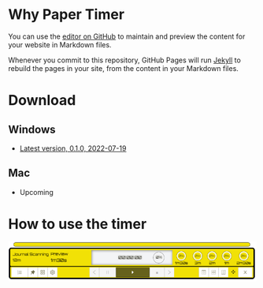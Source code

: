 # Why Paper Timer

You can use the [editor on GitHub](https://github.com/boan-anbo/paper-timer-public/edit/gh-pages/index.md) to maintain and preview the content for your website in Markdown files.

Whenever you commit to this repository, GitHub Pages will run [Jekyll](https://jekyllrb.com/) to rebuild the pages in your site, from the content in your Markdown files.

# Download

## Windows

- [Latest version, 0.1.0, 2022-07-19](https://github.com/boan-anbo/paper-timer-public/releases/download/0.1.0/Paper-timer_0.1.0_x64_en-US.msi)

## Mac

- Upcoming
  
# How to use the timer

![Timer view](assets/timer-interface-transparent.png)
